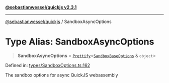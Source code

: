 [**@sebastianwessel/quickjs v2.3.1**](../README.md)

***

[@sebastianwessel/quickjs](../globals.md) / SandboxAsyncOptions

# Type Alias: SandboxAsyncOptions

> **SandboxAsyncOptions** = [`Prettify`](Prettify.md)\<[`SandboxBaseOptions`](SandboxBaseOptions.md) & `object`\>

Defined in: [types/SandboxOptions.ts:162](https://github.com/sebastianwessel/quickjs/blob/main/src/types/SandboxOptions.ts#L162)

The sandbox options for async QuickJS webassembly
